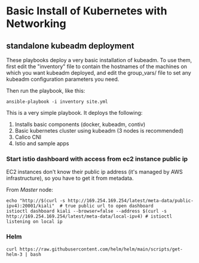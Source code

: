 # Basic Install of Kubernetes with Networking
## standalone kubeadm deployment

These playbooks deploy a very basic installation of kubeadm.
To use them, first edit the "inventory" file to contain the
hostnames of the machines on which you want kubeadm deployed, and edit the
group_vars/ file to set any kubeadm configuration parameters you need.

Then run the playbook, like this:

```
ansible-playbook -i inventory site.yml
```

This is a very simple playbook. It deploys the following:

1. Installs basic components (docker, kubeadm, contiv) 
2. Basic kubernetes cluster using kubeadm (3 nodes is recommended)
3. Calico CNI
4. Istio and sample apps

### Start istio dashboard with access from ec2 instance public ip 

EC2 instances don't know their public ip address (it's managed by AWS infrastructure), so you have to get it from metadata.

From *Master* node:

```
echo "http://$(curl -s http://169.254.169.254/latest/meta-data/public-ipv4):20001/kiali"  # true public url to open dashboard
istioctl dashboard kiali --browser=false --address $(curl -s http://169.254.169.254/latest/meta-data/local-ipv4) # istioctl listening on local ip
```

### Helm

```
curl https://raw.githubusercontent.com/helm/helm/main/scripts/get-helm-3 | bash
```
